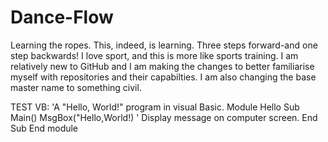 # Dance-Flow
Learning the ropes. This, indeed, is learning.
Three steps forward-and one step backwards! I love sport, and this is more like
sports training.
I am relatively new to GitHub and I am making the changes to better familiarise myself with repositories and their capabilties.
I am also changing the base master name to something civil.

TEST VB:
'A "Hello, World!" program in visual Basic.
Module Hello
  Sub Main() 
    MsgBox("Hello,World!) ' Display message on computer screen.
  End Sub
End module
